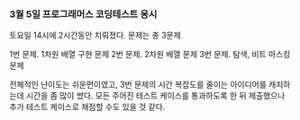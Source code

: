 ### 3월 5일 프로그래머스 코딩테스트 응시

토요일 14시에 2시간동안 치뤄졌다. 문제는 총 3문제

1번 문제. 1차원 배열 구현 문제
2번 문제. 2차원 배열 문제
3번 문제. 탐색, 비트 마스킹 문제

전체적인 난이도는 쉬운편이였고, 3번 문제의 시간 복잡도를 줄이는 아이디어를 캐치하는데 시간을 좀 많이 썼다. 모든 주어진 테스트 케이스를 통과하도록 한 뒤 제출했으나 추가 테스트 케이스로 채점할 수도 있을 것 같다.

